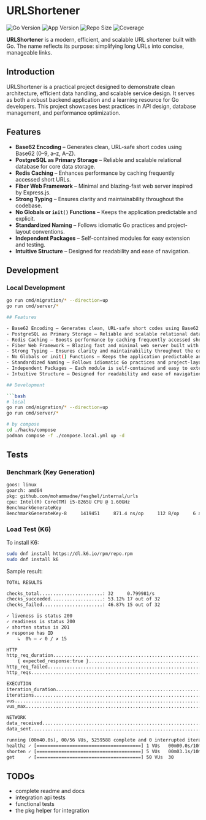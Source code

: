 # URLShortener

![Go Version](https://img.shields.io/badge/Golang-1.24-66ADD8?style=for-the-badge&logo=go)
![App Version](https://img.shields.io/github/v/tag/arashzjahangiri/URLShortener?sort=semver&style=for-the-badge&logo=github)
![Repo Size](https://img.shields.io/github/repo-size/arashzjahangiri/URLShortener?logo=github&style=for-the-badge)
![Coverage](https://img.shields.io/codecov/c/github/arashzjahangiri/URLShortener?logo=codecov&style=for-the-badge)

**URLShortener** is a modern, efficient, and scalable URL shortener built with Go. The name reflects its purpose: simplifying long URLs into concise, manageable links.

## Introduction

URLShortener is a practical project designed to demonstrate clean architecture, efficient data handling, and scalable service design. It serves as both a robust backend application and a learning resource for Go developers. This project showcases best practices in API design, database management, and performance optimization.

## Features

- **Base62 Encoding** – Generates clean, URL-safe short codes using Base62 (0–9, a–z, A–Z).
- **PostgreSQL as Primary Storage** – Reliable and scalable relational database for core data storage.
- **Redis Caching** – Enhances performance by caching frequently accessed short URLs.
- **Fiber Web Framework** – Minimal and blazing-fast web server inspired by Express.js.
- **Strong Typing** – Ensures clarity and maintainability throughout the codebase.
- **No Globals or `init()` Functions** – Keeps the application predictable and explicit.
- **Standardized Naming** – Follows idiomatic Go practices and project-layout conventions.
- **Independent Packages** – Self-contained modules for easy extension and testing.
- **Intuitive Structure** – Designed for readability and ease of navigation.

## Development

### Local Development
```sh
go run cmd/migration/* --direction=up
go run cmd/server/*

## Features

- Base62 Encoding – Generates clean, URL-safe short codes using Base62 (0–9, a–z, A–Z).
- PostgreSQL as Primary Storage – Reliable and scalable relational database backing the core data layer.
- Redis Caching – Boosts performance by caching frequently accessed short URLs.
- Fiber Web Framework – Blazing fast and minimal web server built with Fiber, inspired by Express.js.
- Strong Typing – Ensures clarity and maintainability throughout the codebase.
- No Globals or init() Functions – Keeps the application predictable and explicit.
- Standardized Naming – Follows idiomatic Go practices and project-layout conventions.
- Independent Packages – Each module is self-contained and easy to extend or test.
- Intuitive Structure – Designed for readability and ease of navigation.

## Development

```bash
# local
go run cmd/migration/* --direction=up
go run cmd/server/*

# by compose
cd ./hacks/compose
podman compose -f ./compose.local.yml up -d 
```

## Tests

### Benchmark (Key Generation)

```txt
goos: linux
goarch: amd64
pkg: github.com/mohammadne/fesghel/internal/urls
cpu: Intel(R) Core(TM) i5-8265U CPU @ 1.60GHz
BenchmarkGenerateKey
BenchmarkGenerateKey-8     1419451     871.4 ns/op     112 B/op     6 allocs/op
```

### Load Test (K6)

To install K6:

```bash
sudo dnf install https://dl.k6.io/rpm/repo.rpm
sudo dnf install k6
```

Sample result:

```txt
TOTAL RESULTS

checks_total.......................: 32     0.799981/s
checks_succeeded...................: 53.12% 17 out of 32
checks_failed......................: 46.87% 15 out of 32

✓ liveness is status 200
✓ readiness is status 200
✓ shorten status is 201
✗ response has ID
    ↳  0% — ✓ 0 / ✗ 15

HTTP
http_req_duration.......................................................: avg=15.13ms min=321.37µs med=14.44ms max=26.83ms p(90)=26.59ms p(95)=26.68ms
    { expected_response:true }............................................: avg=15.13ms min=321.37µs med=14.44ms max=26.83ms p(90)=26.59ms p(95)=26.68ms
http_req_failed.........................................................: 0.00%   0 out of 17
http_reqs...............................................................: 17      0.42499/s

EXECUTION
iteration_duration......................................................: avg=61.93µs min=6.47µs   med=21.52µs max=1.02s   p(90)=36.06µs p(95)=42.54µs
iterations..............................................................: 5259588 131486.572865/s
vus.....................................................................: 50      min=0           max=50
vus_max.................................................................: 56      min=56          max=56

NETWORK
data_received...........................................................: 3.0 kB  75 B/s
data_sent...............................................................: 2.9 kB  72 B/s

running (00m40.0s), 00/56 VUs, 5259588 complete and 0 interrupted iterations
healthz ✓ [======================================] 1 VUs   00m00.0s/10m0s  1/1 shared iters
shorten ✓ [======================================] 5 VUs   00m03.1s/10m0s  15/15 shared iters
get     ✓ [======================================] 50 VUs  30
```

## TODOs

- complete readme and docs
- integration api tests
- functional tests
- the pkg helper for integration
